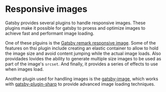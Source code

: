 # Responsive images

Gatsby provides several plugins to handle responsive images. These plugins make it possible for gatsby to proess and optimize images to achieve fast and performant image loading.

One of these plguins is the [Gatsby remark responsive image](https://www.gatsbyjs.org/packages/gatsby-remark-responsive-image/). Some of the features on thsi plugin include creating an elastic container to allow to hold the image size and avoid content jumping while the actual image loads. Also providades lovides the ability to generate multiple size images to be used as part of the image's `srcset`. And finally, it provides a series of effects to use when images load.

Another plugin used for handling images is the [gatsby-image](https://www.gatsbyjs.org/packages/gatsby-image/), which works with [gatsby-plugin-sharp](https://www.gatsbyjs.org/packages/gatsby-plugin-sharp/) to provide advanced image loading techniques.

